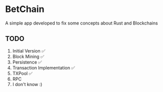 # BetChain

A simple app developed to fix some concepts about Rust and Blockchains

## TODO

1. Initial Version ✅
2. Block Mining ✅
3. Persistence ✅
3. Transaction Implementation ✅
4. TXPool ✅
5. RPC
6. I don't know :)
